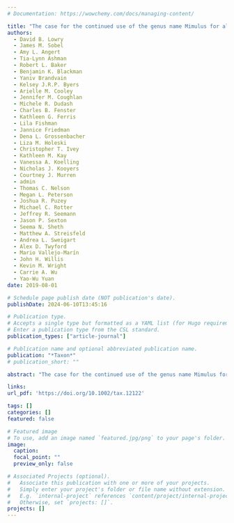 ```yaml
---
# Documentation: https://wowchemy.com/docs/managing-content/

title: "The case for the continued use of the genus name Mimulus for all monkeyflowers"
authors: 
  - David B. Lowry
  - James M. Sobel
  - Amy L. Angert
  - Tia‐Lynn Ashman
  - Robert L. Baker
  - Benjamin K. Blackman
  - Yaniv Brandvain
  - Kelsey J.R.P. Byers
  - Arielle M. Cooley
  - Jennifer M. Coughlan
  - Michele R. Dudash
  - Charles B. Fenster
  - Kathleen G. Ferris
  - Lila Fishman
  - Jannice Friedman
  - Dena L. Grossenbacher
  - Liza M. Holeski
  - Christopher T. Ivey
  - Kathleen M. Kay
  - Vanessa A. Koelling
  - Nicholas J. Kooyers
  - Courtney J. Murren
  - admin
  - Thomas C. Nelson
  - Megan L. Peterson
  - Joshua R. Puzey
  - Michael C. Rotter
  - Jeffrey R. Seemann
  - Jason P. Sexton
  - Seema N. Sheth
  - Matthew A. Streisfeld
  - Andrea L. Sweigart
  - Alex D. Twyford
  - Mario Vallejo‐Marín
  - John H. Willis
  - Kevin M. Wright
  - Carrie A. Wu
  - Yao‐Wu Yuan
date: 2019-08-01

# Schedule page publish date (NOT publication's date).
publishDate: 2024-06-10T13:45:16

# Publication type.
# Accepts a single type but formatted as a YAML list (for Hugo requirements).
# Enter a publication type from the CSL standard.
publication_types: ["article-journal"]

# Publication name and optional abbreviated publication name.
publication: "*Taxon*"
# publication_short: ""

abstract: "The case for the continued use of the genus name Mimulus for all monkeyflowers"

links:
url_pdf: 'https://doi.org/10.1002/tax.12122'

tags: []
categories: []
featured: false

# Featured image
# To use, add an image named `featured.jpg/png` to your page's folder. 
image:
  caption: 
  focal_point: ""
  preview_only: false

# Associated Projects (optional).
#   Associate this publication with one or more of your projects.
#   Simply enter your project's folder or file name without extension.
#   E.g. `internal-project` references `content/project/internal-project/index.md`.
#   Otherwise, set `projects: []`.
projects: []
---
```

